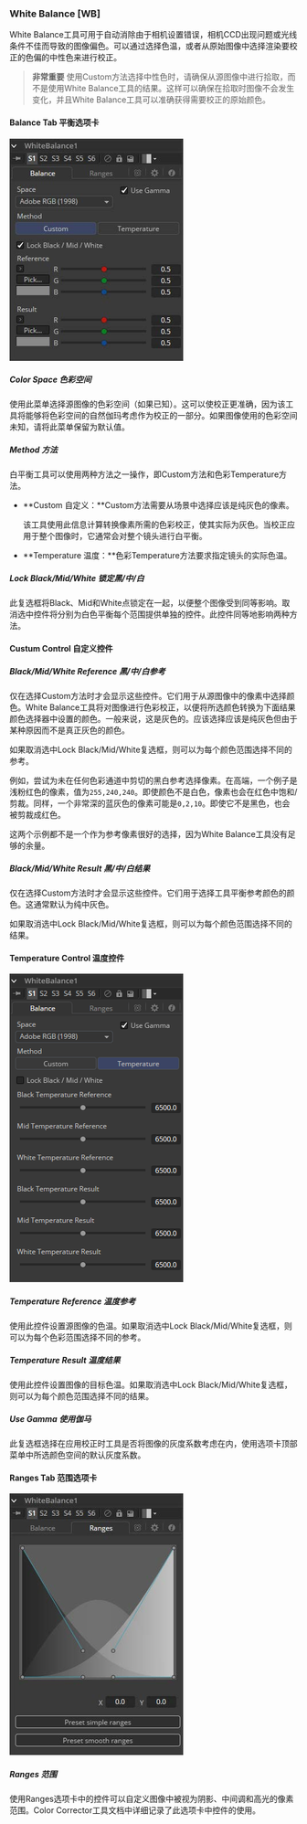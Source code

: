 ### White Balance [WB]

White Balance工具可用于自动消除由于相机设置错误，相机CCD出现问题或光线条件不佳而导致的图像偏色。可以通过选择色温，或者从原始图像中选择渲染要校正的色偏的中性色来进行校正。

> **非常重要** 使用Custom方法选择中性色时，请确保从源图像中进行拾取，而不是使用White Balance工具的结果。这样可以确保在拾取时图像不会发生变化，并且White Balance工具可以准确获得需要校正的原始颜色。

#### Balance Tab 平衡选项卡

![WB_Balance](images/WB_Balance.jpg)

##### Color Space 色彩空间 

使用此菜单选择源图像的色彩空间（如果已知）。这可以使校正更准确，因为该工具将能够将色彩空间的自然伽玛考虑作为校正的一部分。如果图像使用的色彩空间未知，请将此菜单保留为默认值。

##### Method 方法

白平衡工具可以使用两种方法之一操作，即Custom方法和色彩Temperature方法。

- **Custom 自定义：**Custom方法需要从场景中选择应该是纯灰色的像素。

  该工具使用此信息计算转换像素所需的色彩校正，使其实际为灰色。当校正应用于整个图像时，它通常会对整个镜头进行白平衡。

- **Temperature 温度：**色彩Temperature方法要求指定镜头的实际色温。

##### Lock Black/Mid/White 锁定黑/中/白

此复选框将Black、Mid和White点锁定在一起，以便整个图像受到同等影响。取消选中控件将分别为白色平衡每个范围提供单独的控件。此控件同等地影响两种方法。

#### Custum Control 自定义控件

##### Black/Mid/White Reference 黑/中/白参考

仅在选择Custom方法时才会显示这些控件。它们用于从源图像中的像素中选择颜色。White Balance工具将对图像进行色彩校正，以便将所选颜色转换为下面结果颜色选择器中设置的颜色。一般来说，这是灰色的。应该选择应该是纯灰色但由于某种原因而不是真正灰色的颜色。

如果取消选中Lock Black/Mid/White复选框，则可以为每个颜色范围选择不同的参考。

例如，尝试为未在任何色彩通道中剪切的黑白参考选择像素。在高端，一个例子是浅粉红色的像素，值为`255,240,240`。即使颜色不是白色，像素也会在红色中饱和/剪裁。同样，一个非常深的蓝灰色的像素可能是`0,2,10`。即使它不是黑色，也会被剪裁成红色。

这两个示例都不是一个作为参考像素很好的选择，因为White Balance工具没有足够的余量。

##### Black/Mid/White Result 黑/中/白结果

仅在选择Custom方法时才会显示这些控件。它们用于选择工具平衡参考颜色的颜色。这通常默认为纯中灰色。

如果取消选中Lock Black/Mid/White复选框，则可以为每个颜色范围选择不同的结果。

#### Temperature Control 温度控件

![WB_TemperatureControl](images/WB_TemperatureControl.png)

##### Temperature Reference 温度参考

使用此控件设置源图像的色温。如果取消选中Lock Black/Mid/White复选框，则可以为每个色彩范围选择不同的参考。

##### Temperature Result 温度结果

使用此控件设置图像的目标色温。如果取消选中Lock Black/Mid/White复选框，则可以为每个颜色范围选择不同的结果。

##### Use Gamma 使用伽马

此复选框选择在应用校正时工具是否将图像的灰度系数考虑在内，使用选项卡顶部菜单中所选颜色空间的默认灰度系数。

#### Ranges Tab 范围选项卡

![WB_RangesTab](images/WB_RangesTab.jpg)

##### Ranges 范围

使用Ranges选项卡中的控件可以自定义图像中被视为阴影、中间调和高光的像素范围。Color Corrector工具文档中详细记录了此选项卡中控件的使用。